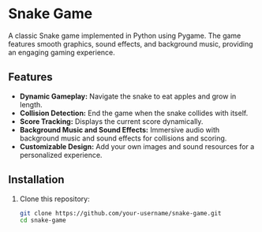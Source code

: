 # Snake Game

A classic Snake game implemented in Python using Pygame. The game features smooth graphics, sound effects, and background music, providing an engaging gaming experience.

## Features
- **Dynamic Gameplay:** Navigate the snake to eat apples and grow in length.
- **Collision Detection:** End the game when the snake collides with itself.
- **Score Tracking:** Displays the current score dynamically.
- **Background Music and Sound Effects:** Immersive audio with background music and sound effects for collisions and scoring.
- **Customizable Design:** Add your own images and sound resources for a personalized experience.

## Installation
1. Clone this repository:
   ```bash
   git clone https://github.com/your-username/snake-game.git
   cd snake-game
